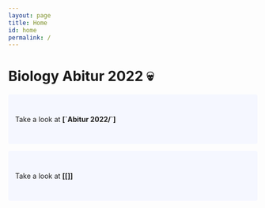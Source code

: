 ```yaml
---
layout: page
title: Home
id: home
permalink: /
---
```


# Biology Abitur 2022 💀

<p style="padding: 3em 1em; background: #f5f7ff; border-radius: 4px;">
  Take a look at <span style="font-weight: bold">[`Abitur 2022/`]</span>
</p>

<p style="padding: 3em 1em; background: #f5f7ff; border-radius: 4px;">
  Take a look at <span style="font-weight: bold">[[]]</span>
</p>



<style>
  .wrapper {
    max-width: 46em;
  }
</style>
